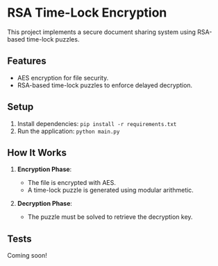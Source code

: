 # RSA Time-Lock Encryption

This project implements a secure document sharing system using RSA-based time-lock puzzles.

## Features
- AES encryption for file security.
- RSA-based time-lock puzzles to enforce delayed decryption.

## Setup
1. Install dependencies: `pip install -r requirements.txt`
2. Run the application: `python main.py`

## How It Works
1. **Encryption Phase**:
   - The file is encrypted with AES.
   - A time-lock puzzle is generated using modular arithmetic.

2. **Decryption Phase**:
   - The puzzle must be solved to retrieve the decryption key.

## Tests
Coming soon!
